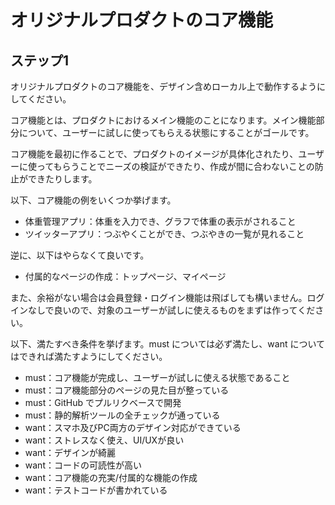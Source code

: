# オリジナルプロダクトのコア機能

## ステップ1

オリジナルプロダクトのコア機能を、デザイン含めローカル上で動作するようにしてください。

コア機能とは、プロダクトにおけるメイン機能のことになります。メイン機能部分について、ユーザーに試しに使ってもらえる状態にすることがゴールです。

コア機能を最初に作ることで、プロダクトのイメージが具体化されたり、ユーザーに使ってもらうことでニーズの検証ができたり、作成が間に合わないことの防止ができたりします。

以下、コア機能の例をいくつか挙げます。

- 体重管理アプリ：体重を入力でき、グラフで体重の表示がされること
- ツイッターアプリ：つぶやくことができ、つぶやきの一覧が見れること

逆に、以下はやらなくて良いです。

- 付属的なページの作成：トップページ、マイページ

また、余裕がない場合は会員登録・ログイン機能は飛ばしても構いません。ログインなしで良いので、対象のユーザーが試しに使えるものをまずは作ってください。

以下、満たすべき条件を挙げます。must については必ず満たし、want についてはできれば満たすようにしてください。

- must：コア機能が完成し、ユーザーが試しに使える状態であること
- must：コア機能部分のページの見た目が整っている
- must：GitHub でプルリクベースで開発
- must：静的解析ツールの全チェックが通っている
- want：スマホ及びPC両方のデザイン対応ができている
- want：ストレスなく使え、UI/UXが良い
- want：デザインが綺麗
- want：コードの可読性が高い
- want：コア機能の充実/付属的な機能の作成
- want：テストコードが書かれている
